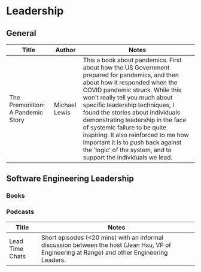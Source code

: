 # Leadership

## General

| Title | Author | Notes | 
| ----- | ------ | ----- | 
| The Premonition: A Pandemic Story | Michael Lewis | This a book about pandemics. First about how the US Government prepared for pandemics, and then about how it responded when the COVID pandemic struck. While this won't really tell you much about specific leadership techniques, I found the stories about individuals demonstrating leadership in the face of systemic failure to be quite inspiring. It also reinforced to me how important it is to push back against the 'logic' of the system, and to support the individuals we lead. | 

## Software Engineering Leadership

### Books

### Podcasts
| Title | Notes | 
| ----- | ----- | 
| Lead Time Chats | Short episodes (<20 mins) with an informal discussion between the host (Jean Hsu, VP of Engineering at Range) and other Engineering Leaders. | 
